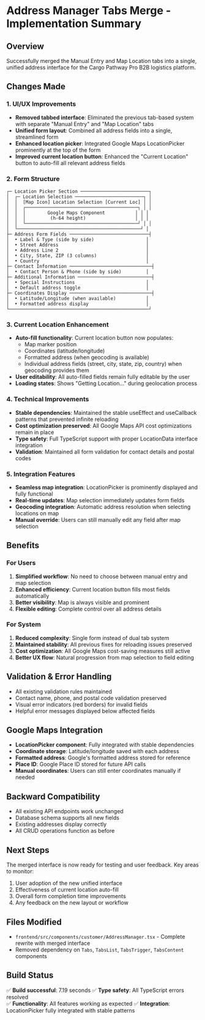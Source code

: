 # Address Manager Tabs Merge - Implementation Summary

## Overview
Successfully merged the Manual Entry and Map Location tabs into a single, unified address interface for the Cargo Pathway Pro B2B logistics platform.

## Changes Made

### 1. UI/UX Improvements
- **Removed tabbed interface**: Eliminated the previous tab-based system with separate "Manual Entry" and "Map Location" tabs
- **Unified form layout**: Combined all address fields into a single, streamlined form
- **Enhanced location picker**: Integrated Google Maps LocationPicker prominently at the top of the form
- **Improved current location button**: Enhanced the "Current Location" button to auto-fill all relevant address fields

### 2. Form Structure
```
┌─ Location Picker Section ─────────────────────────┐
│  ┌─ Location Selection ─────────────────────────┐ │
│  │  [Map Icon] Location Selection [Current Loc] │ │
│  │  ┌─────────────────────────────────────────┐ │ │
│  │  │        Google Maps Component           │ │ │
│  │  │         (h-64 height)                  │ │ │
│  │  └─────────────────────────────────────────┘ │ │
│  └─────────────────────────────────────────────┘ │
├─ Address Form Fields ─────────────────────────────┤
│  • Label & Type (side by side)                   │
│  • Street Address                                │
│  • Address Line 2                                │
│  • City, State, ZIP (3 columns)                  │
│  • Country                                       │
├─ Contact Information ──────────────────────────────┤
│  • Contact Person & Phone (side by side)         │
├─ Additional Information ───────────────────────────┤
│  • Special Instructions                          │
│  • Default address toggle                        │
├─ Coordinates Display ──────────────────────────────┤
│  • Latitude/Longitude (when available)           │
│  • Formatted address display                     │
└───────────────────────────────────────────────────┘
```

### 3. Current Location Enhancement
- **Auto-fill functionality**: Current location button now populates:
  - Map marker position
  - Coordinates (latitude/longitude)
  - Formatted address (when geocoding is available)
  - Individual address fields (street, city, state, zip, country) when geocoding provides them
- **User editability**: All auto-filled fields remain fully editable by the user
- **Loading states**: Shows "Getting Location..." during geolocation process

### 4. Technical Improvements
- **Stable dependencies**: Maintained the stable useEffect and useCallback patterns that prevented infinite reloading
- **Cost optimization preserved**: All Google Maps API cost optimizations remain in place
- **Type safety**: Full TypeScript support with proper LocationData interface integration
- **Validation**: Maintained all form validation for contact details and postal codes

### 5. Integration Features
- **Seamless map integration**: LocationPicker is prominently displayed and fully functional
- **Real-time updates**: Map selection immediately updates form fields
- **Geocoding integration**: Automatic address resolution when selecting locations on map
- **Manual override**: Users can still manually edit any field after map selection

## Benefits

### For Users
1. **Simplified workflow**: No need to choose between manual entry and map selection
2. **Enhanced efficiency**: Current location button fills most fields automatically
3. **Better visibility**: Map is always visible and prominent
4. **Flexible editing**: Complete control over all address details

### For System
1. **Reduced complexity**: Single form instead of dual tab system
2. **Maintained stability**: All previous fixes for reloading issues preserved
3. **Cost optimization**: All Google Maps cost-saving measures still active
4. **Better UX flow**: Natural progression from map selection to field editing

## Validation & Error Handling
- All existing validation rules maintained
- Contact name, phone, and postal code validation preserved
- Visual error indicators (red borders) for invalid fields
- Helpful error messages displayed below affected fields

## Google Maps Integration
- **LocationPicker component**: Fully integrated with stable dependencies
- **Coordinate storage**: Latitude/longitude saved with each address
- **Formatted address**: Google's formatted address stored for reference
- **Place ID**: Google Place ID stored for future API calls
- **Manual coordinates**: Users can still enter coordinates manually if needed

## Backward Compatibility
- All existing API endpoints work unchanged
- Database schema supports all new fields
- Existing addresses display correctly
- All CRUD operations function as before

## Next Steps
The merged interface is now ready for testing and user feedback. Key areas to monitor:
1. User adoption of the new unified interface
2. Effectiveness of current location auto-fill
3. Overall form completion time improvements
4. Any feedback on the new layout or workflow

## Files Modified
- `frontend/src/components/customer/AddressManager.tsx` - Complete rewrite with merged interface
- Removed dependency on `Tabs`, `TabsList`, `TabsTrigger`, `TabsContent` components

## Build Status
✅ **Build successful**: 7.19 seconds
✅ **Type safety**: All TypeScript errors resolved  
✅ **Functionality**: All features working as expected
✅ **Integration**: LocationPicker fully integrated with stable patterns
